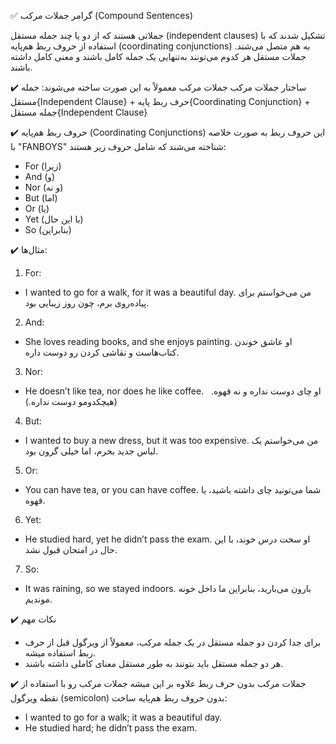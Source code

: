 ✅ گرامر جملات مرکب (Compound Sentences) 

جملاتی هستند که از دو یا چند جمله مستقل (independent clauses) تشکیل شدند که با استفاده از حروف ربط هم‌پایه (coordinating conjunctions) به هم متصل می‌شند. 
جملات مستقل هر کدوم می‌تونند به‌تنهایی یک جمله کامل باشند و معنی کامل داشته باشند.

✔️ ساختار جملات مرکب
جملات مرکب معمولاً به این صورت ساخته می‌شوند:
جمله مستقل{Independent Clause} + حرف ربط پایه{Coordinating Conjunction} + جمله مستقل{Independent Clause}

✔️ حروف ربط هم‌پایه (Coordinating Conjunctions)
این حروف ربط به صورت خلاصه با "FANBOYS" شناخته می‌شند که شامل حروف زیر هستند:
- For (زیرا)
- And (و)
- Nor (و نه)
- But (اما)
- Or (یا)
- Yet (با این حال)
- So (بنابراین)

✔️ مثال‌ها:
1. For:
- I wanted to go for a walk, for it was a beautiful day.
من می‌خواستم برای پیاده‌روی برم، چون روز زیبایی بود.

2. And:
- She loves reading books, and she enjoys painting.
او عاشق خوندن کتاب‌هاست و نقاشی کردن رو دوست داره.

3. Nor:
- He doesn’t like tea, nor does he like coffee.
  او چای دوست نداره و نه قهوه.(هیچکدومو دوست نداره.)

4. But:
- I wanted to buy a new dress, but it was too expensive.
من می‌خواستم یک لباس جدید بخرم، اما خیلی گرون بود.

5. Or:
- You can have tea, or you can have coffee.
شما می‌تونید چای داشته باشید، یا قهوه.

6. Yet:
- He studied hard, yet he didn’t pass the exam.
او سخت درس خوند، با این حال در امتحان قبول نشد.

7. So:
- It was raining, so we stayed indoors.
بارون می‌بارید، بنابراین ما داخل خونه موندیم.

✔️ نکات مهم
- برای جدا کردن دو جمله مستقل در یک جمله مرکب، معمولاً از ویرگول قبل از حرف ربط استفاده میشه.
- هر دو جمله مستقل باید بتونند به طور مستقل معنای کاملی داشته باشند.

✔️ جملات مرکب بدون حرف ربط
علاوه بر این میشه جملات مرکب رو با استفاده از نقطه ویرگول (semicolon) بدون حروف ربط هم‌پایه ساخت:
- I wanted to go for a walk; it was a beautiful day.
- He studied hard; he didn’t pass the exam.

